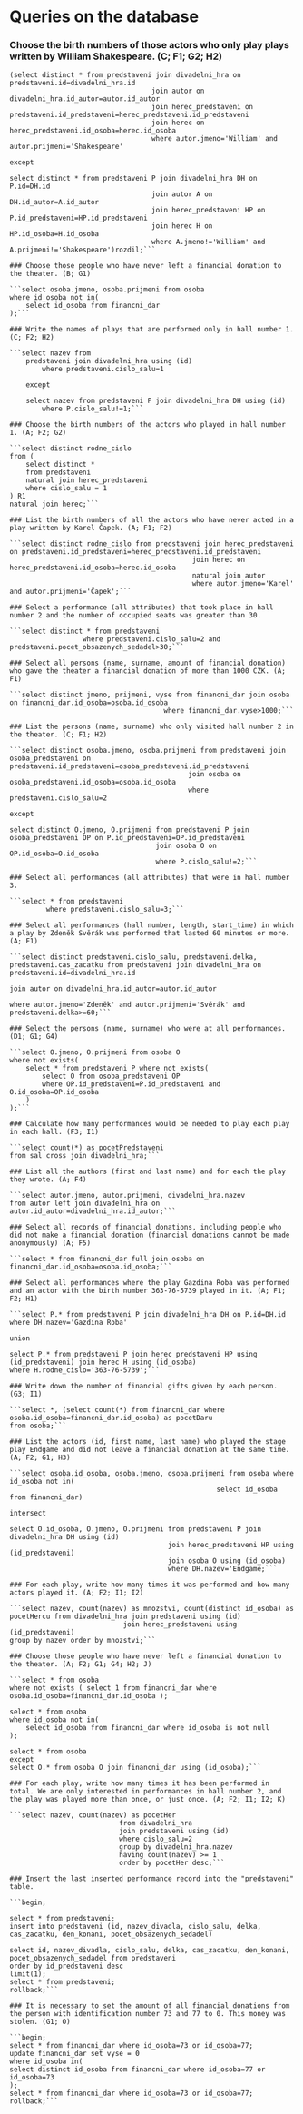 # Queries on the database

### Choose the birth numbers of those actors who only play plays written by William Shakespeare. (C; F1; G2; H2)
```select distinct rodne_cislo from
(select distinct * from predstaveni join divadelni_hra on predstaveni.id=divadelni_hra.id
                                   join autor on divadelni_hra.id_autor=autor.id_autor
                                   join herec_predstaveni on predstaveni.id_predstaveni=herec_predstaveni.id_predstaveni
                                   join herec on herec_predstaveni.id_osoba=herec.id_osoba
                                   where autor.jmeno='William' and autor.prijmeni='Shakespeare'

except

select distinct * from predstaveni P join divadelni_hra DH on P.id=DH.id
                                   join autor A on DH.id_autor=A.id_autor
                                   join herec_predstaveni HP on P.id_predstaveni=HP.id_predstaveni
                                   join herec H on HP.id_osoba=H.id_osoba                               
                                   where A.jmeno!='William' and A.prijmeni!='Shakespeare')rozdil;```

### Choose those people who have never left a financial donation to the theater. (B; G1)

```select osoba.jmeno, osoba.prijmeni from osoba
where id_osoba not in(
    select id_osoba from financni_dar
);```

### Write the names of plays that are performed only in hall number 1. (C; F2; H2)

```select nazev from
    predstaveni join divadelni_hra using (id)
        where predstaveni.cislo_salu=1
    
    except
    
    select nazev from predstaveni P join divadelni_hra DH using (id)
        where P.cislo_salu!=1;```

### Choose the birth numbers of the actors who played in hall number 1. (A; F2; G2)

```select distinct rodne_cislo
from (
    select distinct *
    from predstaveni
    natural join herec_predstaveni
    where cislo_salu = 1
) R1
natural join herec;```

### List the birth numbers of all the actors who have never acted in a play written by Karel Čapek. (A; F1; F2)

```select distinct rodne_cislo from predstaveni join herec_predstaveni on predstaveni.id_predstaveni=herec_predstaveni.id_predstaveni
                                             join herec on herec_predstaveni.id_osoba=herec.id_osoba
                                             natural join autor
                                             where autor.jmeno='Karel' and autor.prijmeni='Čapek';```

### Select a performance (all attributes) that took place in hall number 2 and the number of occupied seats was greater than 30.

```select distinct * from predstaveni
                  where predstaveni.cislo_salu=2 and predstaveni.pocet_obsazenych_sedadel>30;```

### Select all persons (name, surname, amount of financial donation) who gave the theater a financial donation of more than 1000 CZK. (A; F1)

```select distinct jmeno, prijmeni, vyse from financni_dar join osoba on financni_dar.id_osoba=osoba.id_osoba
                                      where financni_dar.vyse>1000;```

### List the persons (name, surname) who only visited hall number 2 in the theater. (C; F1; H2)

```select distinct osoba.jmeno, osoba.prijmeni from predstaveni join osoba_predstaveni on predstaveni.id_predstaveni=osoba_predstaveni.id_predstaveni
                                            join osoba on osoba_predstaveni.id_osoba=osoba.id_osoba
                                            where predstaveni.cislo_salu=2
                                       
except
    
select distinct O.jmeno, O.prijmeni from predstaveni P join osoba_predstaveni OP on P.id_predstaveni=OP.id_predstaveni
                                    join osoba O on OP.id_osoba=O.id_osoba
                                    where P.cislo_salu!=2;```

### Select all performances (all attributes) that were in hall number 3.

```select * from predstaveni
         where predstaveni.cislo_salu=3;```

### Select all performances (hall number, length, start_time) in which a play by Zdeněk Svěrák was performed that lasted 60 minutes or more. (A; F1)

```select distinct predstaveni.cislo_salu, predstaveni.delka, predstaveni.cas_zacatku from predstaveni join divadelni_hra on predstaveni.id=divadelni_hra.id
                                                                                   join autor on divadelni_hra.id_autor=autor.id_autor
                                                                                   where autor.jmeno='Zdeněk' and autor.prijmeni='Svěrák' and predstaveni.delka>=60;```

### Select the persons (name, surname) who were at all performances. (D1; G1; G4)

```select O.jmeno, O.prijmeni from osoba O
where not exists(
    select * from predstaveni P where not exists(
        select O from osoba_predstaveni OP
        where OP.id_predstaveni=P.id_predstaveni and O.id_osoba=OP.id_osoba
    )
);```

### Calculate how many performances would be needed to play each play in each hall. (F3; I1)

```select count(*) as pocetPredstaveni
from sal cross join divadelni_hra;```

### List all the authors (first and last name) and for each the play they wrote. (A; F4)

```select autor.jmeno, autor.prijmeni, divadelni_hra.nazev
from autor left join divadelni_hra on autor.id_autor=divadelni_hra.id_autor;```

### Select all records of financial donations, including people who did not make a financial donation (financial donations cannot be made anonymously) (A; F5)

```select * from financni_dar full join osoba on financni_dar.id_osoba=osoba.id_osoba;```

### Select all performances where the play Gazdina Roba was performed and an actor with the birth number 363-76-5739 played in it. (A; F1; F2; H1)

```select P.* from predstaveni P join divadelni_hra DH on P.id=DH.id
where DH.nazev='Gazdina Roba'

union

select P.* from predstaveni P join herec_predstaveni HP using (id_predstaveni) join herec H using (id_osoba)
where H.rodne_cislo='363-76-5739';```

### Write down the number of financial gifts given by each person. (G3; I1)

```select *, (select count(*) from financni_dar where osoba.id_osoba=financni_dar.id_osoba) as pocetDaru
from osoba;```

### List the actors (id, first name, last name) who played the stage play Endgame and did not leave a financial donation at the same time. (A; F2; G1; H3)

```select osoba.id_osoba, osoba.jmeno, osoba.prijmeni from osoba where id_osoba not in(
                                                   select id_osoba from financni_dar)
                          
intersect                          
                          
select O.id_osoba, O.jmeno, O.prijmeni from predstaveni P join divadelni_hra DH using (id)
                                       join herec_predstaveni HP using (id_predstaveni)
                                       join osoba O using (id_osoba)
                                       where DH.nazev='Endgame;```

### For each play, write how many times it was performed and how many actors played it. (A; F2; I1; I2)

```select nazev, count(nazev) as mnozstvi, count(distinct id_osoba) as pocetHercu from divadelni_hra join predstaveni using (id)
                            join herec_predstaveni using (id_predstaveni)
group by nazev order by mnozstvi;```

### Choose those people who have never left a financial donation to the theater. (A; F2; G1; G4; H2; J)

```select * from osoba
where not exists ( select 1 from financni_dar where osoba.id_osoba=financni_dar.id_osoba );

select * from osoba
where id_osoba not in(
    select id_osoba from financni_dar where id_osoba is not null
);

select * from osoba
except
select O.* from osoba O join financni_dar using (id_osoba);```

### For each play, write how many times it has been performed in total. We are only interested in performances in hall number 2, and the play was played more than once, or just once. (A; F2; I1; I2; K)

```select nazev, count(nazev) as pocetHer
                           from divadelni_hra
                           join predstaveni using (id) 
                           where cislo_salu=2
                           group by divadelni_hra.nazev
                           having count(nazev) >= 1
                           order by pocetHer desc;```

### Insert the last inserted performance record into the "predstaveni" table.

```begin;

select * from predstaveni;
insert into predstaveni (id, nazev_divadla, cislo_salu, delka, cas_zacatku, den_konani, pocet_obsazenych_sedadel)

select id, nazev_divadla, cislo_salu, delka, cas_zacatku, den_konani, pocet_obsazenych_sedadel from predstaveni
order by id_predstaveni desc
limit(1);
select * from predstaveni;
rollback;```

### It is necessary to set the amount of all financial donations from the person with identification number 73 and 77 to 0. This money was stolen. (G1; O)

```begin;
select * from financni_dar where id_osoba=73 or id_osoba=77;
update financni_dar set vyse = 0
where id_osoba in(
select distinct id_osoba from financni_dar where id_osoba=77 or id_osoba=73
);
select * from financni_dar where id_osoba=73 or id_osoba=77;
rollback;```
